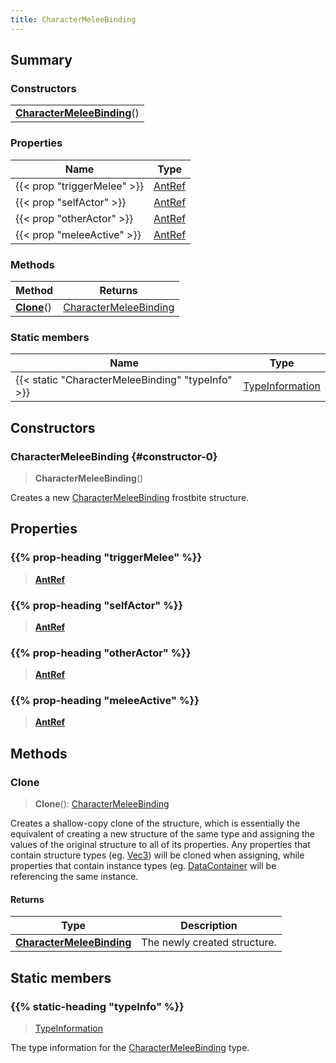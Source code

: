 ```yaml
---
title: CharacterMeleeBinding
---
```



## Summary
### Constructors
| |
| ----------- |
| **[CharacterMeleeBinding](#constructor-0)**() |

### Properties
| Name | Type |
| ---- | ---- |
| {{< prop "triggerMelee" >}} | [AntRef](/vext/ref/fb/antref) |
| {{< prop "selfActor" >}} | [AntRef](/vext/ref/fb/antref) |
| {{< prop "otherActor" >}} | [AntRef](/vext/ref/fb/antref) |
| {{< prop "meleeActive" >}} | [AntRef](/vext/ref/fb/antref) |

### Methods
| Method | Returns |
| ------ | ---- |
| **[Clone](#clone)**() | [CharacterMeleeBinding](/vext/ref/fb/charactermeleebinding) |

### Static members
| Name | Type |
| ---- | ---- |
| {{< static "CharacterMeleeBinding" "typeInfo" >}} | [TypeInformation](/vext/ref/shared/class/typeinformation) |

## Constructors
### CharacterMeleeBinding {#constructor-0}
> **CharacterMeleeBinding**()

Creates a new [CharacterMeleeBinding](/vext/ref/fb/charactermeleebinding) frostbite structure.

## Properties
### {{% prop-heading "triggerMelee" %}}
> **[AntRef](/vext/ref/fb/antref)**

### {{% prop-heading "selfActor" %}}
> **[AntRef](/vext/ref/fb/antref)**

### {{% prop-heading "otherActor" %}}
> **[AntRef](/vext/ref/fb/antref)**

### {{% prop-heading "meleeActive" %}}
> **[AntRef](/vext/ref/fb/antref)**

## Methods
### Clone
> **Clone**(): [CharacterMeleeBinding](/vext/ref/fb/charactermeleebinding)

Creates a shallow-copy clone of the structure, which is essentially the equivalent of creating a new structure of the same type and assigning the values of the original structure to all of its properties. Any properties that contain structure types (eg. [Vec3](/vext/ref/shared/class/vec3)) will be cloned when assigning, while properties that contain instance types (eg. [DataContainer](/vext/ref/shared/class/datacontainer) will be referencing the same instance.

#### Returns
| Type | Description |
| ---- | ----------- |
| **[CharacterMeleeBinding](/vext/ref/fb/charactermeleebinding)** | The newly created structure. |

## Static members
### {{% static-heading "typeInfo" %}}
> [TypeInformation](/vext/ref/shared/class/typeinformation)

The type information for the [CharacterMeleeBinding](/vext/ref/fb/charactermeleebinding) type.

